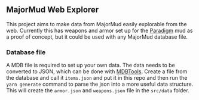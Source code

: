 ## MajorMud Web Explorer

This project aims to make data from MajorMud easily explorable from the web. Currently this has weapons and armor set up for the [Paradigm](https://turbosentry.info/realm/greatergmudpve) mud as a proof of concept, but it could be used with any MajorMud database file.

### Database file

A MDB file is required to set up your own data. The data needs to be converted to JSON, which can be done with [MDBTools](https://github.com/mdbtools/mdbtools). Create a file from the database and call it `items.json` and put it in this repo and then run the `yarn generate` command to parse the json into a more useful data structure. This will create the `armor.json` and `weapons.json` file in the `src/data` folder.
